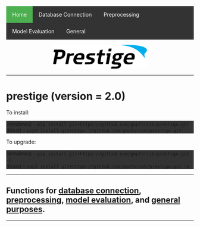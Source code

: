 <style>
	ul {
	  list-style-type: none;
	  margin: 0;
	  padding: 0;
	  overflow: hidden;
	  background-color: #333;
	}

	li {
	  float: left;
	}

	li a {
	  display: block;
	  color: white;
	  text-align: center;
	  padding: 14px 16px;
	  text-decoration: none;
	}

	li a:hover:not(.active) {
	  background-color: #111;
	}

	.active {
	  background-color: #4CAF50;
	}
</style>


<ul style="list-style-type: none; margin: 0; padding: 0; overflow: hidden; background-color: #333;">
  <li><a class="active" href="README.md">Home</a></li>
  <li><a href="doc/db_connection.md">Database Connection</a></li>
  <li><a href="doc/preprocessing.md">Preprocessing</a></li>
  <li><a href="doc/model_eval.md">Model Evaluation</a></li>
  <li><a href="doc/general.md">General</a></li>
</ul>

<p align="center"><img src="img/prestige_logo.png" alt="Prestige logo" width=50% height=50% /></p>

---
<h1>prestige (version = 2.0)</h1>

To install:
- (windows) - ```pip install git+https://github.com/gopfsrisk/prestige.git```
- (linux) - ```pip3 install git+https://github.com/gopfsrisk/prestige.git```

To upgrade:
- (windows) - ```pip install git+https://github.com/gopfsrisk/prestige.git -U```
- (linux) - ```pip3 install git+https://github.com/gopfsrisk/prestige.git -U```

---
## Functions for [database connection](doc/db_connection.md), [preprocessing](doc/preprocessing.md), [model evaluation](doc/model_eval.md), and [general purposes](doc/general.md).

---
